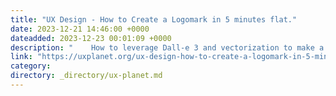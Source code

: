 ```yaml
---
title: "UX Design - How to Create a Logomark in 5 minutes flat."
date: 2023-12-21 14:46:00 +0000
dateadded: 2023-12-23 00:01:09 +0000
description: "    How to leverage Dall-e 3 and vectorization to make a fully scalable placeholder logomark for your concept product in about 5 minutes.  Continue reading on UX Planet »  "
link: "https://uxplanet.org/ux-design-how-to-create-a-logomark-in-5-minutes-flat-68d7a2ecca0c?source=rss----819cc2aaeee0---4"
category:
directory: _directory/ux-planet.md
---
```

